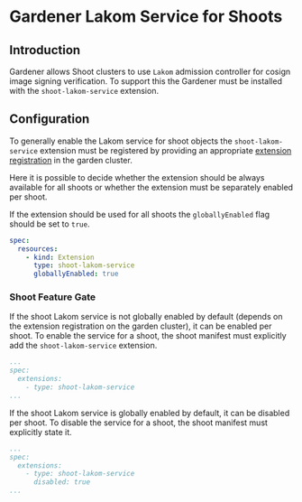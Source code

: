 # Gardener Lakom Service for Shoots

## Introduction
Gardener allows Shoot clusters to use `Lakom` admission controller for cosign image signing verification. To support this the Gardener must be installed with the `shoot-lakom-service` extension.

## Configuration

To generally enable the Lakom service for shoot objects the `shoot-lakom-service` extension must be registered by providing an appropriate [extension registration](../../example/controller-registration.yaml) in the garden cluster.

Here it is possible to decide whether the extension should be always available for all shoots or whether the extension must be separately enabled per shoot.

If the extension should be used for all shoots the `globallyEnabled` flag should be set to `true`.

```yaml
spec:
  resources:
    - kind: Extension
      type: shoot-lakom-service
      globallyEnabled: true
```

### Shoot Feature Gate

If the shoot Lakom service is not globally enabled by default (depends on the extension registration on the garden cluster), it can be enabled per shoot. To enable the service for a shoot, the shoot manifest must explicitly add the `shoot-lakom-service` extension.

```yaml
...
spec:
  extensions:
    - type: shoot-lakom-service
...
```

If the shoot Lakom service is globally enabled by default, it can be disabled per shoot. To disable the service for a shoot, the shoot manifest must explicitly state it.

```yaml
...
spec:
  extensions:
    - type: shoot-lakom-service
      disabled: true
...
```
